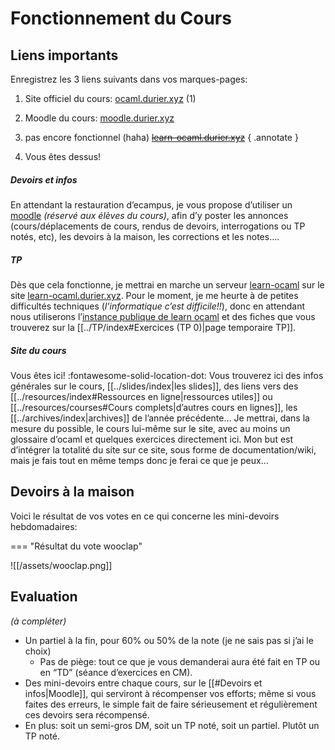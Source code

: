 # Fonctionnement du Cours

## Liens importants
Enregistrez les 3 liens suivants dans vos marques-pages:
1. Site officiel du cours: [ocaml.durier.xyz](https://ocaml.durier.xyz) (1)
2. Moodle du cours: [moodle.durier.xyz](https://moodle.durier.xyz)
3. pas encore fonctionnel (haha) [~~learn-ocaml.durier.xyz~~](https://learn-ocaml.durier.xyz)
{ .annotate }

1. Vous êtes dessus!
##### Devoirs et infos 
En attendant la restauration d’ecampus, je vous propose d’utiliser un [moodle](https://moodle.durier.xyz) *(réservé aux élèves du cours)*, afin d’y poster les annonces (cours/déplacements de cours, rendus de devoirs, interrogations ou TP notés, etc), les devoirs à la maison, les corrections et les notes….
##### TP
Dès que cela fonctionne, je mettrai en marche un serveur [learn-ocaml](https://github.com/ocaml-sf/learn-ocaml) sur le site [learn-ocaml.durier.xyz](https://learn-ocaml.durier.xyz). Pour le moment, je me heurte à de petites difficultés techniques (*l’informatique c’est difficile!!*), donc en attendant nous utiliserons l’[instance publique de learn ocaml](https://ocaml-sf.org/learn-ocaml-public/index.html#activity=exercises) et des fiches que vous trouverez sur la [[../TP/index#Exercices (TP 0)|page temporaire TP]].
##### Site du cours
Vous êtes ici! :fontawesome-solid-location-dot: 
Vous trouverez ici des infos générales sur le cours, [[../slides/index|les slides]], des liens vers des [[../resources/index#Ressources en ligne|ressources utiles]] ou [[../resources/courses#Cours complets|d’autres cours en lignes]], les [[../archives/index|archives]] de l’année précédente… Je mettrai, dans la mesure du possible, le cours lui-même sur le site, avec au moins un glossaire d’ocaml et quelques exercices directement ici. Mon but est d’intégrer la totalité du site sur ce site, sous forme de documentation/wiki, mais je fais tout en même temps donc je ferai ce que je peux…
## Devoirs à la maison

Voici le résultat de vos votes en ce qui concerne les mini-devoirs hebdomadaires:

=== "Résultat du vote wooclap"

![[/assets/wooclap.png]]
## Evaluation
*(à compléter)*
- Un partiel à la fin, pour 60% ou 50% de la note (je ne sais pas si j’ai le choix)
	- Pas de piège: tout ce que je vous demanderai aura été fait en TP ou en “TD” (séance d’exercices en CM).
- Des mini-devoirs entre chaque cours, sur le [[#Devoirs et infos|Moodle]], qui serviront à récompenser vos efforts; même si vous faites des erreurs, le simple fait de faire sérieusement et régulièrement ces devoirs sera récompensé.
- En plus: soit un semi-gros DM, soit un TP noté, soit un partiel. Plutôt un TP noté.